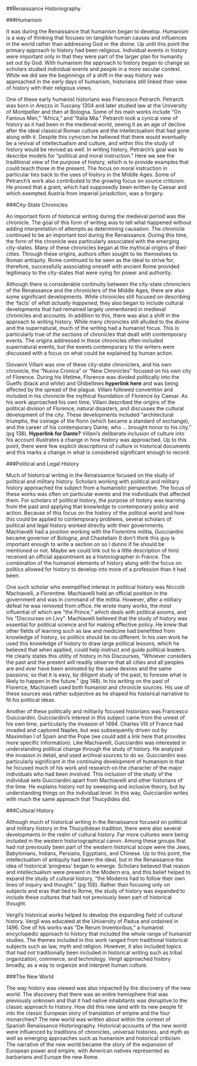 ##Renaissance Historiography


###Humanism

It was during the Renaissance that humanism began to develop.  Humanism is a way of thinking that focuses on tangible human causes and influences in the world rather than addressing God or the divine.  Up until this point the primary approach to history had been religious.  Individual events in history were important only in that they were part of the larger plan for humanity set out by God.  With humanism the approach to history began to change as scholars studied individual events and people in a more secular context.  While we did see the beginnings of a shift in the way history was approached in the early days of humanism, historians still linked their view of history with their religious views.

One of these early humanist historians was Francesco Petrarch.  Petrarch was born in Arezzo in Tuscany 1304 and later studied law at the University of Montpellier and then at Bologna.  Some of his main works include “On Famous Men,” “Africa,” and “Italia Mia.”  Petrarch took a cynical view of history as it had been in the medieval world, seeing it as an age of decline after the ideal classical Roman culture and the intellectualism that had gone along with it.  Despite this cynicism he believed that there would eventually be a revival of intellectualism and culture, and within this the study of history would be revived as well.  In writing history, Petrarch’s goal was to describe models for “political and moral instruction.”  Here we see the traditional view of the purpose of history, which is to provide examples that could teach those in the present.  The focus on moral instruction in particular ties back to the uses of history in the Middle Ages.  Some of Petrarch’s work also contributed to the growing focus on source criticism.  He proved that a grant, which had supposedly been written by Caesar and which exempted Austria from imperial jurisdiction, was a forgery.  	
 
###City-State Chronicles

An important form of historical writing during the medieval period was the chronicle.  The goal of this form of writing was to tell what happened without adding interpretation of attempts as determining causation.  The chronicle continued to be an important tool during the Renaissance.  During this time, the form of the chronicle was particularly associated with the emerging city-states.  Many of these chronicles began at the mythical origins of their cities.  Through these origins, authors often sought to tie themselves to Roman antiquity.  Rome continued to be seen as the ideal to strive for; therefore, successfully associating oneself with ancient Rome provided legitimacy to the city-states that were vying for power and authority. 

Although there is considerable continuity between the city-state chroniclers of the Renaissance and the chroniclers of the Middle Ages, there are also some significant developments.  While chronicles still focused on describing the ‘facts’ of *what actually happened*, they also began to include cultural developments that had remained largely unmentioned in medieval chronicles and accounts.  In addition to this, there was also a shift in the approach to writing history.  While many chronicles still alluded to the divine and the supernatural, much of the writing had a humanist focus.  This is particularly true of the sections of chronicles that dealt with contemporary events.  The origins addressed in these chronicles often included supernatural events, but the events contemporary to the writers were discussed with a focus on what could be explained by human action.

Giovanni Villani was one of these city-state chroniclers, and his own chronicle, the “Nuova Cronica” or “New Chronicles” focused on his own city of Florence.  During his lifetime, Florence was divided politically into the Guelfs (black and white) and Ghibellines **hyperlink here** and was being affected by the spread of the plague. Villani followed convention and included in his chronicle the mythical foundation of Florence by Caesar.  As his work approached his own time, Villani described the origins of the political division of Florence, natural disasters, and discusses the cultural development of the city.  These developments included “architectural triumphs, the coinage of the florin (which became a standard of exchange), and the career of his contemporary Dante, who … brought honor to his city.” (pg 138).  **Hyperlink for Dante?** Villani’s deliberate inclusion of culture into his account illustrates a change in how history was approached.  Up to this point, there were few explicit descriptions of culture in historical documents and this marks a change in what is considered significant enough to record.
 
###Political and Legal History


Much of historical writing in the Renaissance focused on the study of political and military history.  Scholars working with political and military history approached the subject from a humanistic perspective.  The focus of these works was often on particular events and the individuals that affected them.  For scholars of political history, the purpose of history was learning from the past and applying that knowledge to contemporary policy and action.  Because of this focus on the history of the political world and how this could be applied to contemporary problems, several scholars of political and legal history worked directly with their governments.  Machiavelli had a position working with the Florentine militia, Guicciardini became governor of Bologna, and Chastellain (I don’t think this guy is important enough to write a section on so I dunno if he should be mentioned or not. Maybe we could link out to a little description of him) received an official appointment as a historiographer in France.  The combination of the humanist elements of history along with the focus on politics allowed for history to develop into more of a profession than it had been.

One such scholar who exemplified interest in political history was Niccolò Machiavelli, a Florentine.  Machiavelli held an official position in the government and was in command of the militia.  However, after a military defeat he was removed from office.  He wrote many works, the most influential of which are “the Prince,” which deals with political axioms, and his “Discourses on Livy”.  Machiavelli believed that the study of history was essential for political science and for making effective policy.  He knew that other fields of learning such as law and medicine had benefitted from knowledge of history, so politics should be no different.  In his own work he used this knowledge of history to draw large political lessons, which he believed that when applied, could help instruct and guide political leaders.  He clearly states this utility of history in his Discourses, “Whoever considers the past and the present will readily observe that all cities and all peoples are and ever have been animated by the same desires and the same passions; so that it is easy, by diligent study of the past, to foresee what is likely to happen in the future.” (pg 148).  In his writing on the past of Florence, Machiavelli used both humanist and chronicle sources.  His use of these sources was rather subjective as he shaped his historical narrative to fit his political ideas.

Another of these politically and militarily focused historians was Francesco Guicciardini.  Guicciardini’s interest in this subject came from the unrest of his own time, particularly the invasion of 1494.  Charles VIII of France had invaded and captured Naples, but was subsequently driven out by Maximilian I of Spain and the Pope (we could add a link here that provides more specific information).  Like Machiavelli, Guicciardini was interested in understanding political change through the study of history.  He analyzed the invasion in detail, and used archival sources to do so.  Guicciardini was particularly significant in the continuing development of humanism in that he focused much of his work and research on the character of the major individuals who had been involved.  This inclusion of the study of the individual sets Guicciardini apart from Machiavelli and other historians of the time.  He explains history not by sweeping and inclusive theory, but by understanding things on the individual level.  In this way, Guicciardini writes with much the same approach that Thucydides did.
 
###Cultural History

Although much of historical writing in the Renaissance focused on political and military history in the Thucydidean tradition, there were also several developments in the realm of cultural history.  Far more cultures were being included in the western historiographical canon.  Among these groups that had not previously been part of the western historical scope were the Jews, Babylonians, Indians, Persians, Egyptians, and Chinese.  Up to this point, the intellectualism of antiquity had been the ideal, but in the Renaissance the idea of historical ‘progress’ began to emerge.  Scholars believed that reason and intellectualism were present in the Modern era, and this belief helped to expand the study of cultural history, “the Moderns had to follow their own lines of inquiry and thought.” (pg 156). Rather than focusing only on subjects and eras that tied to Rome, the study of history was expanded to include these cultures that had not previously been part of historical thought.

Vergil’s historical works helped to develop the expanding field of cultural history.   Vergil was educated at the University of Padua and ordained in 1496.  One of his works was  “De Rerum Inventoribus,” a humanist encyclopedic approach to history that included the whole range of humanist studies.  The themes included in this work ranged from traditional historical subjects such as law, myth and religion.  However, it also included topics that had not traditionally been included in historical writing such as tribal organization, commerce, and technology.  Vergil approached history broadly, as a way to organize and interpret human culture.
 
###The New World

The way history was viewed was also impacted by the discovery of the new world.  The discovery that there was an entire hemisphere that was previously unknown and that it had native inhabitants was disruptive to the classic approach to history.  How did this new land with its new people fit into the classic European story of translation of empire and the four monarchies?  The new world was written about within the context of Spanish Renaissance Historiography.  Historical accounts of the new world were influenced by traditions of chronicles, universal histories, and myth as well as emerging approaches such as humanism and historical criticism.  The narrative of the new world became the story of the expansion of European power and empire, with American natives represented as barbarians and Europe the new Rome. 
